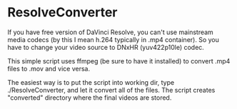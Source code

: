 # ResolveConverter
If you have free version of DaVinci Resolve, you can't use mainstream media codecs (by this I mean h.264 typically in .mp4 container). So you have to change your video source to DNxHR (yuv422p10le) codec.

This simple script uses ffmpeg (be sure to have it installed) to convert .mp4 files to .mov and vice versa.

The easiest way is to put the script into working dir, type ./ResolveConverter, and let it convert all of the files. The script creates "converted" directory where the final videos are stored.
